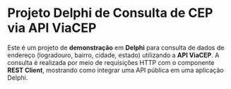 # Projeto Delphi de Consulta de CEP via API ViaCEP

Este é um projeto de **demonstração** em **Delphi** para consulta de dados de endereço (logradouro, bairro, cidade, estado) utilizando a **API ViaCEP**. A consulta é realizada por meio de requisições HTTP com o componente **REST Client**, mostrando como integrar uma API pública em uma aplicação Delphi.

